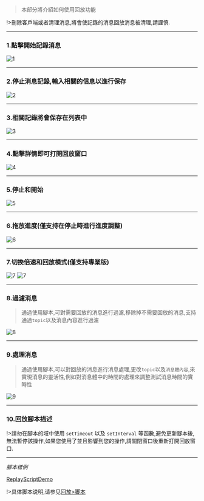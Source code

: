 > 本部分將介紹如何使用回放功能

!>刪除客戶端或者清理消息,將會使記錄的消息回放消息被清理,請謹慎.

---

### 1.點擊開始記錄消息

![1](_media/usage/1.jpg ':size=300')

---

### 2.停止消息記錄,輸入相關的信息以進行保存

![2](_media/usage/2.jpg ':size=600')

---

### 3.相關記錄將會保存在列表中

![3](_media/usage/3.jpg ':size=600')

---

### 4.點擊詳情即可打開回放窗口

![4](_media/usage/4.jpg ':size=600')

---

### 5.停止和開始

![5](_media/usage/5.jpg ':size=600')

---

### 6.拖放進度(僅支持在停止時進行進度調整)

![6](_media/usage/6.jpg ':size=600')

---

### 7.切換倍速和回放模式(僅支持專業版)

![7](_media/usage/7.jpg ':size=600')
![7](_media/usage/8.jpg ':size=600')

---

### 8.過濾消息

> 通過使用腳本,可對需要回放的消息進行過濾,移除掉不需要回放的消息,支持通過`topic`以及消息內容進行過濾

![8](_media/usage/9.jpg ':size=600')

---

### 9.處理消息

> 通過使用腳本,可以對回放的消息進行消息處理,更改`topic`以及`消息體內容`,來實現消息的靈活性,例如對消息體中的時間的處理來調整測試消息時間的實時性

![9](_media/usage/10.jpg ':size=600')

---

### 10.回放腳本描述

!>請勿在腳本的域中使用 `setTimeout` 以及 `setInterval` 等函數,避免更新腳本後,無法暫停該操作,如果您使用了並且影響到您的操作,請關閉窗口後重新打開回放窗口.

---

_腳本樣例_

[ReplayScriptDemo](../../common/replay/demo-script.md ':include')

!>具体脚本说明,请参见[回放>脚本](zh-cn/replay/script.md)
